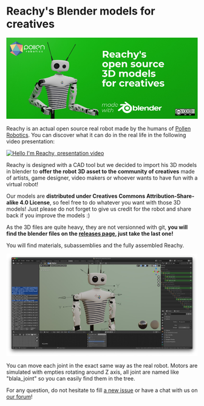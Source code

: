 # Reachy's Blender models for creatives

![repository_banner](docs/banner.jpg)

Reachy is an actual open source real robot made by the humans of [Pollen Robotics](https://www.pollen-robotics.com/). You can discover what it can do in the real life in the following video presentation:

[![Hello I'm Reachy, presentation video](https://img.youtube.com/vi/iSL39WFxCLE/0.jpg)](https://www.youtube.com/watch?v=iSL39WFxCLE)

Reachy is designed with a CAD tool but we decided to import his 3D models in blender to **offer the robot 3D asset to the community of creatives** made of artists, game designer, video makers or whoever wants to have fun with a virtual robot! 

Our models are **distributed under Creatives Commons Attribution-Share-alike 4.0 License**, so feel free to do whatever you want with those 3D models! Just please do not forget to give us credit for the robot and share back if you improve the models :)

As the 3D files are quite heavy, they are not versionned with git, **you will find the blender files on the [releases page](https://github.com/pollen-robotics/reachy-blender/releases), just take the last one!**

You will find materials, subassemblies and the fully assembled Reachy. 

![](docs/blender_view.jpg)

You can move each joint in the exact same way as the real robot. Motors are simulated with empties rotating around Z axis, all joint are named like "blala_joint" so you can easily find them in the tree.

For any question, do not hesitate to fill [a new issue](https://github.com/pollen-robotics/reachy-blender/issues) or have a chat with us on [our forum](https://forum.pollen-robotics.com/)!
